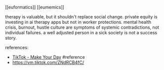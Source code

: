 [[euformatics]]
[[eumemics]]

therapy is valuable, but it shouldn't replace social change. private equity is investing in ai therapy apps but not in worker protections. mental health crisis, burnout, hustle culture are symptoms of systemic contradictions, not individual failures. a well adjusted person in a sick society is not a success story.

references:
- [TikTok - Make Your Day](https://vm.tiktok.com/ZNdRaWGVS/) #reference 
- https://vm.tiktok.com/ZNdRCB4fC/